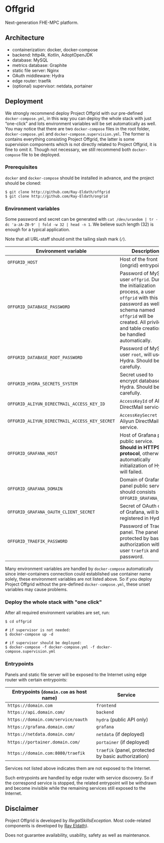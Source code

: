 # Offgrid

Next-generation FHE-MPC platform.


## Architecture

 - containerization: docker, docker-compose
 - backend: http4k, Kotlin, AdoptOpenJDK
 - database: MySQL
 - metrics database: Graphite
 - static file server: Nginx
 - OAuth middleware: Hydra
 - edge router: traefik
 - (optional) supervisor: netdata, portainer

## Deployment

We strongly recommend deploy Project Offgrid with our pre-defined `docker-compose.yml`, in this way you can deploy the whole stack with just “one-click” and lots environment variables will be set automatically as well. You may notice that there are two `docker-compose` files in the root folder, `docker-compose.yml` and `docker-compose.supervision.yml`. The former is contains everything consisting Project Offgrid, the latter is some supervision components which is not directly related to Project Offgrid, it is fine to omit it. Though not necessary, we still recommend both `docker-compose` file to be deployed.

### Prerequisites

`docker` and `docker-compose` should be installed in advance, and the project should be cloned: 

```shell script
$ git clone http://github.com/Ray-Eldath/offgrid
$ git clone http://github.com/Ray-Eldath/ongrid
```

### Environment variables

Some password and secret can be generated with `cat /dev/urandom | tr -dc 'a-zA-Z0-9' | fold -w 32 | head -n 1`. We believe such length (32) is enough for a typical application.

Note that all URL-staff should omit the tailing slash mark (`/`).

| Environment variable                          | Description                                                  | Example                            |
| --------------------------------------------- | ------------------------------------------------------------ | ---------------------------------- |
| `OFFGRID_HOST`                                | Host of the front end (ongrid) entrypoint.                   | `https://offgrid.org`              |
| `OFFGRID_DATABASE_PASSWORD`                   | Password of MySQL user `offgrid`. During the initialization process, a user `offgrid` with this password as well as a schema named `offgrid` will be created. All privileges and table creation will be handled automatically. | N/A |
| `OFFGRID_DATABASE_ROOT_PASSWORD`              | Password of MySQL user `root`, will used by Hydra. Should be kept carefully. | N/A                                |
| `OFFGRID_HYDRA_SECRETS_SYSTEM`                | Secret used to encrypt database of Hydra. Should be kept carefully. | N/A                                |
| `OFFGRID_ALIYUN_DIRECTMAIL_ACCESS_KEY_ID`     | `AccessKeyId` of Aliyun DirectMail service.                  | N/A                                |
| `OFFGRID_ALIYUN_DIRECTMAIL_ACCESS_KEY_SECRET` | `AccessKeySecret` of Aliyun DirectMail service.              | N/A                                |
| `OFFGRID_GRAFANA_HOST`                        | Host of Grafana panel public service. **Should in HTTPS protocol**, otherwise automatically initialization of Hydra will failed. | `https://grafana.offgrid.org`      |
| `OFFGRID_GRAFANA_DOMAIN`                      | Domain of Grafana panel public service, should consists  `OFFGRID_GRAFANA_HOST`. | `grafana.offgrid.org`              |
| `OFFGRID_GRAFANA_OAUTH_CLIENT_SECRET` | Secret of OAuth client of Grafana, will be registered in Hydra. | N/A |
| `OFFGRID_TRAEFIK_PASSWORD`                    | Password of Traefik panel. The panel is protected by basic authorization with user `traefik` and this password. | N/A                                |

Many environment variables are handled by `docker-compose` automatically since inter-containers connection could established use container name solely, these environment variables are not listed above. So if you deploy Project Offgrid without the pre-defined `docker-compose.yml`, these unset variables may cause problems.

### Deploy the whole stack with "one click"

After all required environment variables are set, run:

```shell script
$ cd offgrid

# if supervisor is not needed:
$ docker-compose up -d

# if supervisor should be deployed: 
$ docker-compose -f docker-compose.yml -f docker-compose.supervision.yml
```

### Entrypoints

Panels and static file server will be exposed to the Internet using edge router with certain entrypoints:

| Entrypoints (`domain.com` as host name) | Service                                             |
| --------------------------------------- | --------------------------------------------------- |
| `https://domain.com`                    | `frontend`                                          |
| `https://api.domain.com/`               | `backend`                                           |
| `https://domain.com/service/oauth`      | `hydra` (public API only)                           |
| `https://grafana.domain.com/`           | `grafana`                                           |
| `https://netdata.domain.com/`           | `netdata` (if deployed)                             |
| `https://portainer.domain.com/`         | `portainer` (if deployed)                           |
| `https://domain.com:8080/traefik`       | `traefik` (panel, protected by basic authorization) |

Services not listed above indicates them are not exposed to the Internet. 

Such entrypoints are handled by edge router with service discovery. So if the correspond service is stopped, the related entrypoint will be withdrawn and become invisible while the remaining services still exposed to the Internet.

## Disclaimer

Project Offgrid is developed by *IllegalSkillsException*. Most code-related components is developed by [Ray Eldath](https://github.com/Ray-Eldath)).

Does not guarantee availability, usability, safety as well as maintenance.